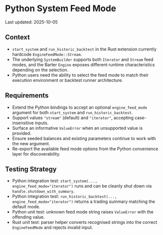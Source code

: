# Python System Feed Mode

Last updated: 2025-10-05

## Context
- `start_system` and `run_historic_backtest` in the Rust extension currently hardcode
  `EngineFeedMode::Stream`.
- The underlying `SystemBuilder` supports both `Iterator` and `Stream` feed modes, and the
  Barter `Engine` exposes different runtime characteristics depending on the selection.
- Python users need the ability to select the feed mode to match their execution environment or
  backtest runner architecture.

## Requirements
- Extend the Python bindings to accept an optional `engine_feed_mode` argument for both
  `start_system` and `run_historic_backtest`.
- Support values `"stream"` (default) and `"iterator"`, accepting case-insensitive inputs.
- Surface an informative `ValueError` when an unsupported value is provided.
- Ensure seeded balances and existing parameters continue to work with the new argument.
- Re-export the available feed mode options from the Python convenience layer for discoverability.

## Testing Strategy
- Python integration test: `start_system(..., engine_feed_mode="iterator")` runs and can be
  cleanly shut down via `handle.shutdown_with_summary`.
- Python integration test: `run_historic_backtest(..., engine_feed_mode="iterator")` returns a
  trading summary matching the default mode.
- Python unit test: unknown feed mode string raises `ValueError` with the offending value.
- Rust unit test: parser helper converts recognised strings into the correct `EngineFeedMode` and
  rejects invalid input.

